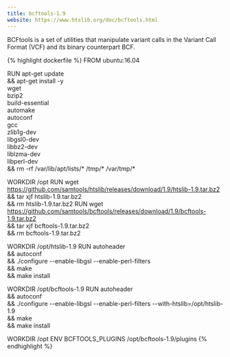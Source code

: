 ```yaml
---
title: bcftools-1.9
website: https://www.htslib.org/doc/bcftools.html
---
```


BCFtools is a set of utilities that manipulate variant calls in the Variant Call Format (VCF) and its binary counterpart BCF.

{% highlight dockerfile %}
FROM ubuntu:16.04

RUN apt-get update \
    && apt-get install -y \
        wget \
        bzip2 \
        build-essential \
        automake \
        autoconf \
        gcc \
        zlib1g-dev \
        libgsl0-dev \
        libbz2-dev \
        liblzma-dev \
        libperl-dev \
    && rm -rf /var/lib/apt/lists/* /tmp/* /var/tmp/*

WORKDIR /opt
RUN wget https://github.com/samtools/htslib/releases/download/1.9/htslib-1.9.tar.bz2 \
    && tar xjf htslib-1.9.tar.bz2 \
    && rm htslib-1.9.tar.bz2
RUN wget https://github.com/samtools/bcftools/releases/download/1.9/bcftools-1.9.tar.bz2 \
    && tar xjf bcftools-1.9.tar.bz2 \
    && rm bcftools-1.9.tar.bz2

WORKDIR /opt/htslib-1.9
RUN autoheader \
    && autoconf \
    && ./configure --enable-libgsl --enable-perl-filters \
    && make \
    && make install

WORKDIR /opt/bcftools-1.9
RUN autoheader \
    && autoconf \
    && ./configure --enable-libgsl --enable-perl-filters --with-htslib=/opt/htslib-1.9 \
    && make \
    && make install

WORKDIR /opt
ENV BCFTOOLS_PLUGINS /opt/bcftools-1.9/plugins
{% endhighlight %}

